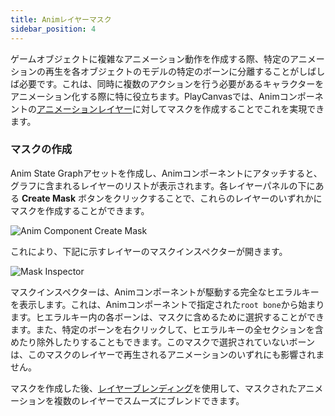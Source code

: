 ```yaml
---
title: Animレイヤーマスク
sidebar_position: 4
---
```


ゲームオブジェクトに複雑なアニメーション動作を作成する際、特定のアニメーションの再生を各オブジェクトのモデルの特定のボーンに分離することがしばしば必要です。これは、同時に複数のアクションを行う必要があるキャラクターをアニメーション化する際に特に役立ちます。PlayCanvasでは、Animコンポーネントの[アニメーションレイヤー](/user-manual/animation/anim-state-graph-assets/#layers/)に対してマスクを作成することでこれを実現できます。

### マスクの作成

Anim State Graphアセットを作成し、Animコンポーネントにアタッチすると、グラフに含まれるレイヤーのリストが表示されます。各レイヤーパネルの下にある **Create Mask** ボタンをクリックすることで、これらのレイヤーのいずれかにマスクを作成することができます。

![Anim Component Create Mask][1]

これにより、下記に示すレイヤーのマスクインスペクターが開きます。

![Mask Inspector][2]

マスクインスペクターは、Animコンポーネントが駆動する完全なヒエラルキーを表示します。これは、Animコンポーネントで指定された`root bone`から始まります。ヒエラルキー内の各ボーンは、マスクに含めるために選択することができます。また、特定のボーンを右クリックして、ヒエラルキーの全セクションを含めたり除外したりすることもできます。このマスクで選択されていないボーンは、このマスクのレイヤーで再生されるアニメーションのいずれにも影響されません。

マスクを作成した後、[レイヤーブレンディング](/user-manual/animation/anim-state-graph-assets/#layer-blending)を使用して、マスクされたアニメーションを複数のレイヤーでスムーズにブレンドできます。

[1]: /images/user-manual/anim/anim_component_create_mask.png
[2]: /images/user-manual/anim/anim_mask_inspector.png
